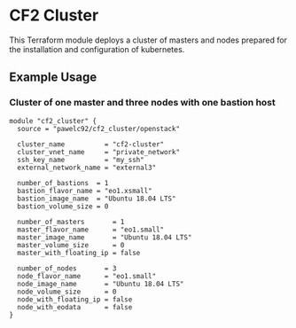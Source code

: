 # CF2 Cluster

This Terraform module deploys a cluster of masters and nodes prepared for the installation and configuration of kubernetes.

## Example Usage

### Cluster of one master and three nodes with one bastion host

```hcl
module "cf2_cluster" {
  source = "pawelc92/cf2_cluster/openstack"

  cluster_name          = "cf2-cluster"
  cluster_vnet_name     = "private_network"
  ssh_key_name          = "my_ssh"
  external_network_name = "external3"

  number_of_bastions  = 1
  bastion_flavor_name = "eo1.xsmall"
  bastion_image_name  = "Ubuntu 18.04 LTS"
  bastion_volume_size = 0

  number_of_masters       = 1
  master_flavor_name      = "eo1.small"
  master_image_name       = "Ubuntu 18.04 LTS"
  master_volume_size      = 0
  master_with_floating_ip = false

  number_of_nodes       = 3
  node_flavor_name      = "eo1.small"
  node_image_name       = "Ubuntu 18.04 LTS"
  node_volume_size      = 0
  node_with_floating_ip = false
  node_with_eodata      = false
}
```